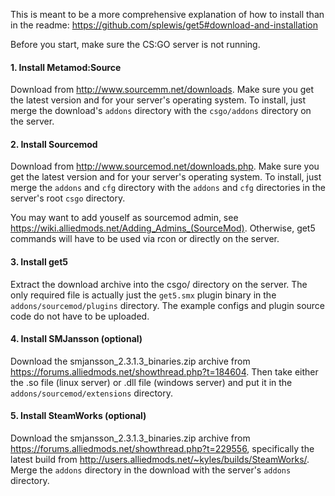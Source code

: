 This is meant to be a more comprehensive explanation of how to install than in the readme: https://github.com/splewis/get5#download-and-installation

Before you start, make sure the CS:GO server is not running.

#### 1. Install Metamod:Source
Download from http://www.sourcemm.net/downloads. Make sure you get the latest version and for your server's operating system. To install, just merge the download's ``addons`` directory with the ``csgo/addons`` directory on the server.

#### 2. Install Sourcemod 
Download from http://www.sourcemod.net/downloads.php. Make sure you get the latest version and for your server's operating system. To install, just merge the ``addons`` and ``cfg`` directory with the ``addons`` and ``cfg`` directories in the server's root ``csgo`` directory.

You may want to add youself as sourcemod admin, see https://wiki.alliedmods.net/Adding_Admins_(SourceMod). Otherwise, get5 commands will have to be used via rcon or directly on the server.

#### 3. Install get5

Extract the download archive into the csgo/ directory on the server. The only required file is actually just the ``get5.smx`` plugin binary in the ``addons/sourcemod/plugins`` directory. The example configs and plugin source code do not have to be uploaded.

#### 4. Install SMJansson (optional)
Download the smjansson_2.3.1.3_binaries.zip archive from https://forums.alliedmods.net/showthread.php?t=184604. Then take either the .so file (linux server) or .dll file (windows server) and put it in the ``addons/sourcemod/extensions`` directory.

#### 5. Install SteamWorks (optional)

Download the smjansson_2.3.1.3_binaries.zip archive from https://forums.alliedmods.net/showthread.php?t=229556, specifically the latest build from http://users.alliedmods.net/~kyles/builds/SteamWorks/. Merge the ``addons`` directory in the download with the server's ``addons`` directory.